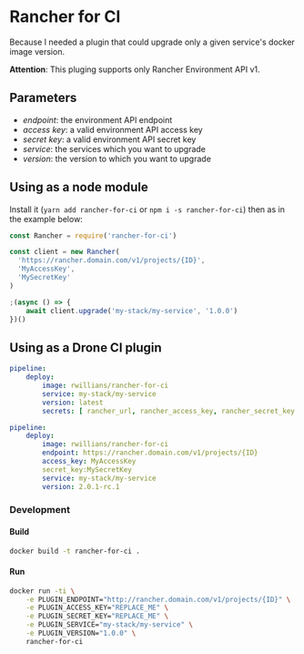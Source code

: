 # Rancher for CI

Because I needed a plugin that could upgrade only a given service's docker image version.

**Attention**: This pluging supports only Rancher Environment API v1.


## Parameters

- *endpoint*: the environment API endpoint
- *access key*: a valid environment API access key
- *secret key*: a valid environment API secret key
- *service*: the services which you want to upgrade
- *version*: the version to which you want to upgrade


## Using as a node module

Install it (`yarn add rancher-for-ci` or `npm i -s rancher-for-ci`) then as in the example below:

```js
const Rancher = require('rancher-for-ci')

const client = new Rancher(
  'https://rancher.domain.com/v1/projects/{ID}',
  'MyAccessKey',
  'MySecretKey'
)

;(async () => {
    await client.upgrade('my-stack/my-service', '1.0.0')
})()
```


## Using as a Drone CI plugin

```yml
pipeline:
    deploy:
        image: rwillians/rancher-for-ci
        service: my-stack/my-service
        version: latest
        secrets: [ rancher_url, rancher_access_key, rancher_secret_key ]
```

```yml
pipeline:
    deploy:
        image: rwillians/rancher-for-ci
        endpoint: https://rancher.domain.com/v1/projects/{ID}
        access_key: MyAccessKey
        secret_key:MySecretKey
        service: my-stack/my-service
        version: 2.0.1-rc.1

```

### Development

#### Build

```sh
docker build -t rancher-for-ci .
```

#### Run

```sh
docker run -ti \
    -e PLUGIN_ENDPOINT="http://rancher.domain.com/v1/projects/{ID}" \
    -e PLUGIN_ACCESS_KEY="REPLACE_ME" \
    -e PLUGIN_SECRET_KEY="REPLACE_ME" \
    -e PLUGIN_SERVICE="my-stack/my-service" \
    -e PLUGIN_VERSION="1.0.0" \
    rancher-for-ci
```
